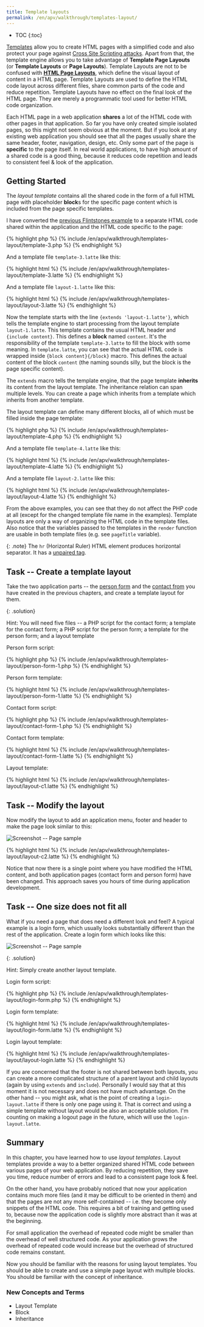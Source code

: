 ```yaml
---
title: Template layouts
permalink: /en/apv/walkthrough/templates-layout/
---
```


* TOC
{:toc}

[Templates](/en/apv/walkthrough/templates/) allow you to create HTML pages with a simplified code and
also protect your page against [Cross Site Scripting attacks](todo).
Apart from that, the template engine allows you to take advantage of
**Template Page Layouts** (or **Template Layouts** or **Page Layouts**).
Template Layouts are not to be confused with [**HTML Page Layouts**](todo),
which define the visual layout of content in a HTML page.
Template Layouts are used to define the HTML code layout across different files,
share common parts of the code and reduce repetition. Template Layouts have no
effect on the final look of the HTML page. They are merely a programmatic tool used
for better HTML code organization.

Each HTML page in a web application **shares** a lot of the HTML code with other pages in
that application. So far you have only created simple isolated pages, so this might
not seem obvious at the moment. But if you look at any existing web application you
should see that all the pages usually share the same header, footer, navigation,
design, etc. Only some part of the page is **specific** to the page itself.
In real world applications, to have high amount of a shared code is a good thing,
because it reduces code repetition and leads to consistent feel & look of the application.

## Getting Started
The *layout template*  contains all the shared code in the form of a full
HTML page with placeholder **block**s for the specific page content which is
included from the page specific templates.

I have converted the [previous Flintstones example](/en/apv/walkthrough/dynamic-page/array/#multidimensional-arrays) 
to a separate HTML code shared within the application and the HTML code specific to the page:

{% highlight php %}
{% include /en/apv/walkthrough/templates-layout/template-3.php %}
{% endhighlight %}

And a template file `template-3.latte` like this:

{% highlight html %}
{% include /en/apv/walkthrough/templates-layout/template-3.latte %}
{% endhighlight %}

And a template file `layout-1.latte` like this:

{% highlight html %}
{% include /en/apv/walkthrough/templates-layout/layout-3.latte %}
{% endhighlight %}

Now the template starts with the line `{extends 'layout-1.latte'}`, which tells the
template engine to start processing from the layout template `layout-1.latte`. This
template contains the usual HTML header and `{include content}`. This defines
a **block** named `content`. It's the responsibility of the template `template-3.latte` to
fill the block with some meaning. In `template.latte`, you can see that the actual HTML
code is wrapped inside `{block content}{/block}` macro. This defines the actual content
of the block `content` (the naming sounds silly, but the block is the page specific content).

The `extends` macro tells the template engine, that the page template **inherits** its content
from the layout template. The inheritance relation can span multiple levels. You can create a
page which inherits from a template which inherits from another template.

The layout template can define many different blocks, all of which must be filled inside the
page template:

{% highlight php %}
{% include /en/apv/walkthrough/templates-layout/template-4.php %}
{% endhighlight %}

And a template file `template-4.latte` like this:

{% highlight html %}
{% include /en/apv/walkthrough/templates-layout/template-4.latte %}
{% endhighlight %}

And a template file `layout-2.latte` like this:

{% highlight html %}
{% include /en/apv/walkthrough/templates-layout/layout-4.latte %}
{% endhighlight %}

From the above examples, you can see that they do not affect the PHP code at all (except for the changed
template file name in the examples). Template layouts are only a way of organizing the HTML code in the
template files. Also notice that the variables passed to the templates in the `render` function are
usable in both template files (e.g. see `pageTitle` variable).

{: .note}
The `hr` (Horizontal Ruler) HTML element produces horizontal separator. It has a 
[unpaired tag](/en/apv/articles/html/#html-elements----tags).

## Task -- Create a template layout
Take the two application parts -- the [person form](/en/apv/walkthrough/templates/#task----person-form) 
and the [contact from](/en/apv/walkthrough/templates/#task----contact-form) you have
created in the previous chapters, and create a template layout for them.

{: .solution}
<div markdown='1'>
Hint: You will need five files -- a PHP script for the contact form; a template for the contact form;
a PHP script for the person form; a template for the person form; and a layout template
</div>

Person form script:

{% highlight php %}
{% include /en/apv/walkthrough/templates-layout/person-form-1.php %}
{% endhighlight %}

Person form template:

{% highlight html %}
{% include /en/apv/walkthrough/templates-layout/person-form-1.latte %}
{% endhighlight %}

Contact form script:

{% highlight php %}
{% include /en/apv/walkthrough/templates-layout/contact-form-1.php %}
{% endhighlight %}

Contact form template:

{% highlight html %}
{% include /en/apv/walkthrough/templates-layout/contact-form-1.latte %}
{% endhighlight %}

Layout template:

{% highlight html %}
{% include /en/apv/walkthrough/templates-layout/layout-c1.latte %}
{% endhighlight %}

## Task -- Modify the layout
Now modify the layout to add an application menu, footer and header to make
the page look similar to this:

![Screenshot -- Page sample](/en/apv/walkthrough/templates-layout/page-sample-1.png)

{% highlight html %}
{% include /en/apv/walkthrough/templates-layout/layout-c2.latte %}
{% endhighlight %}

Notice that now there is a single point where you have modified the HTML content, and both
application pages (contact form and person form) have been changed. This approach saves you
hours of time during application development.

## Task -- One size does not fit all
What if you need a page that does need a different look and feel? A typical example is
a login form, which usually looks substantially different than the rest of the application.
Create a login form which looks like this:

![Screenshot -- Page sample](/en/apv/walkthrough/templates-layout/page-sample-2.png)

{: .solution}
<div markdown='1'>
Hint: Simply create another layout template.
</div>

Login form script:

{% highlight php %}
{% include /en/apv/walkthrough/templates-layout/login-form.php %}
{% endhighlight %}

Login form template:

{% highlight html %}
{% include /en/apv/walkthrough/templates-layout/login-form.latte %}
{% endhighlight %}

Login layout template:

{% highlight html %}
{% include /en/apv/walkthrough/templates-layout/layout-login.latte %}
{% endhighlight %}

If you are concerned that the footer is not shared between both layouts, you can create
a more complicated structure of a parent layout and child layouts (again by using `extends` and
`include`). Personally I would say that at this moment it is not necessary and does not have
much advantage. On the other hand -- you might ask, what is the point of creating a
`login-layout.latte` if there is only one page using it. That is correct and using a simple template
without layout would be also an acceptable solution. I'm counting on making a logout page
in the future, which will use the `login-layout.latte`.


## Summary
In this chapter, you have learned how to use *layout templates*. Layout templates provide a way to
a better organized shared HTML code between various pages of your web application. By reducing
repetition, they save you time, reduce number of errors and lead to a consistent page look & feel.

On the other hand, you have probably noticed that now your application contains much more files
(and it may be difficult to be oriented in them) and that the pages are not any more self-contained
-- i.e. they become only snippets of the HTML code. This requires a bit of training and getting used to,
because now the application code is slightly more abstract than it was at the beginning.

For small application the overhead of repeated code might be smaller than the overhead of well
structured code. As your application grows the overhead of repeated code would increase but
the overhead of structured code remains constant.

Now you should be familiar with the reasons for using layout templates. You should be able to
create and use a simple page layout with multiple blocks. You should be familiar with the
concept of inheritance.

### New Concepts and Terms
- Layout Template
- Block
- Inheritance
